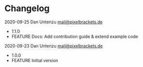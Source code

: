 # Changelog

2020-09-25 Dan Untenzu <mail@pixelbrackets.de>

  * 1.1.0
  * FEATURE Docs: Add contribution guide & extend example code

2020-09-23 Dan Untenzu <mail@pixelbrackets.de>

  * 1.0.0
  * FEATURE Initial version

